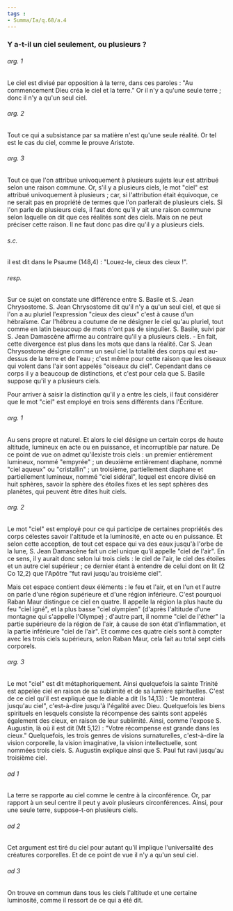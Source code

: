 ```yaml
---
tags : 
- Summa/Ia/q.68/a.4
---
```


### Y a-t-il un ciel seulement, ou plusieurs ?

###### arg. 1
Le ciel est divisé par opposition à la terre, dans ces paroles : "Au commencement Dieu créa le ciel et la terre." Or il n'y a qu'une seule terre ; donc il n'y a qu'un seul ciel. 

###### arg. 2
Tout ce qui a subsistance par sa matière n'est qu'une seule réalité. Or tel est le cas du ciel, comme le prouve Aristote. 

###### arg. 3
Tout ce que l'on attribue univoquement à plusieurs sujets leur est attribué selon une raison commune. Or, s'il y a plusieurs ciels, le mot "ciel" est attribué univoquement à plusieurs ; car, si l'attribution était équivoque, ce ne serait pas en propriété de termes que l'on parlerait de plusieurs ciels. Si l'on parle de plusieurs ciels, il faut donc qu'il y ait une raison commune selon laquelle on dit que ces réalités sont des ciels. Mais on ne peut préciser cette raison. Il ne faut donc pas dire qu'il y a plusieurs ciels. 

###### s.c.
il est dit dans le Psaume (148,4) : "Louez-le, cieux des cieux !". 

###### resp.
Sur ce sujet on constate une différence entre S. Basile et S. Jean Chrysostome. S. Jean Chrysostome dit qu'il n'y a qu'un seul ciel, et que si l'on a au pluriel l'expression "cieux des cieux" c'est à cause d'un hébraïsme. Car l'hébreu a coutume de ne désigner le ciel qu'au pluriel, tout comme en latin beaucoup de mots n'ont pas de singulier. S. Basile, suivi par S. Jean Damascène affirme au contraire qu'il y a plusieurs ciels. - En fait, cette divergence est plus dans les mots que dans la réalité. Car S. Jean Chrysostome désigne comme un seul ciel la totalité des corps qui est au-dessus de la terre et de l'eau ; c'est même pour cette raison que les oiseaux qui volent dans l'air sont appelés "oiseaux du ciel". Cependant dans ce corps il y a beaucoup de distinctions, et c'est pour cela que S. Basile suppose qu'il y a plusieurs ciels. 

Pour arriver à saisir la distinction qu'il y a entre les ciels, il faut considérer que le mot "ciel" est employé en trois sens différents dans l'Écriture. 

###### arg. 1
Au sens propre et naturel. Et alors le ciel désigne un certain corps de haute altitude, lumineux en acte ou en puissance, et incorruptible par nature. De ce point de vue on admet qu'ilexiste trois ciels : un premier entièrement lumineux, nommé "empyrée" ; un deuxième entièrement diaphane, nommé "ciel aqueux" ou "cristallin" ; un troisième, partiellement diaphane et partiellement lumineux, nommé "ciel sidéral", lequel est encore divisé en huit sphères, savoir la sphère des étoiles fixes et les sept sphères des planètes, qui peuvent être dites huit ciels. 

###### arg. 2
Le mot "ciel" est employé pour ce qui participe de certaines propriétés des corps célestes savoir l'altitude et la luminosité, en acte ou en puissance. Et selon cette acception, de tout cet espace qui va des eaux jusqu'à l'orbe de la lune, S. Jean Damascène fait un ciel unique qu'il appelle "ciel de l'air". En ce sens, il y aurait donc selon lui trois ciels : le ciel de l'air, le ciel des étoiles et un autre ciel supérieur ; ce dernier étant à entendre de celui dont on lit (2 Co 12,2) que l'Apôtre "fut ravi jusqu'au troisième ciel". 

Mais cet espace contient deux éléments : le feu et l'air, et en l'un et l'autre on parle d'une région supérieure et d'une région inférieure. C'est pourquoi Raban Maur distingue ce ciel en quatre. Il appelle la région la plus haute du feu "ciel igné", et la plus basse "ciel olympien" (d'après l'altitude d'une montagne qui s'appelle l'Olympe) ; d'autre part, il nomme "ciel de l'éther" la partie supérieure de la région de l'air, à cause de son état d'inflammation, et la partie inférieure "ciel de l'air". Et comme ces quatre ciels sont à compter avec les trois ciels supérieurs, selon Raban Maur, cela fait au total sept ciels corporels. 

###### arg. 3
Le mot "ciel" est dit métaphoriquement. Ainsi quelquefois la sainte Trinité est appelée ciel en raison de sa sublimité et de sa lumière spirituelles. C'est de ce ciel qu'il est expliqué que le diable a dit (Is 14,13) : "Je monterai jusqu'au ciel", c'est-à-dire jusqu'à l'égalité avec Dieu. Quelquefois les biens spirituels en lesquels consiste la récompense des saints sont appelés également des cieux, en raison de leur sublimité. Ainsi, comme l'expose S. Augustin, là où il est dit (Mt 5,12) : "Votre récompense est grande dans les cieux." Quelquefois, les trois genres de visions surnaturelles, c'est-à-dire la vision corporelle, la vision imaginative, la vision intellectuelle, sont nommées trois ciels. S. Augustin explique ainsi que S. Paul fut ravi jusqu'au troisième ciel. 

###### ad 1
La terre se rapporte au ciel comme le centre à la circonférence. Or, par rapport à un seul centre il peut y avoir plusieurs circonférences. Ainsi, pour une seule terre, suppose-t-on plusieurs ciels. 

###### ad 2
Cet argument est tiré du ciel pour autant qu'il implique l'universalité des créatures corporelles. Et de ce point de vue il n'y a qu'un seul ciel. 

###### ad 3
On trouve en commun dans tous les ciels l'altitude et une certaine luminosité, comme il ressort de ce qui a été dit. 





